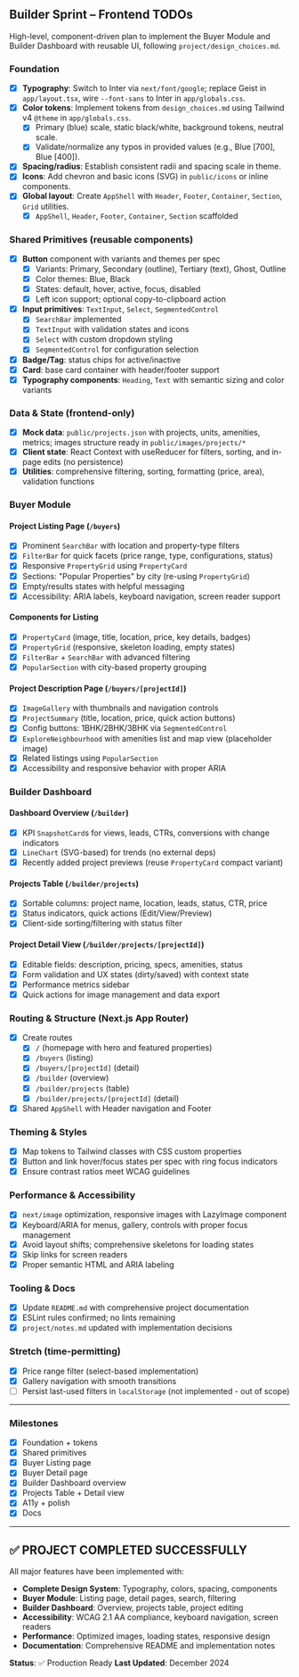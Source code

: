 ## Builder Sprint – Frontend TODOs

High-level, component-driven plan to implement the Buyer Module and Builder Dashboard with reusable UI, following `project/design_choices.md`.

### Foundation
- [x] **Typography**: Switch to Inter via `next/font/google`; replace Geist in `app/layout.tsx`, wire `--font-sans` to Inter in `app/globals.css`.
- [x] **Color tokens**: Implement tokens from `design_choices.md` using Tailwind v4 `@theme` in `app/globals.css`.
  - [x] Primary (blue) scale, static black/white, background tokens, neutral scale.
  - [x] Validate/normalize any typos in provided values (e.g., Blue [700], Blue [400]).
- [x] **Spacing/radius**: Establish consistent radii and spacing scale in theme.
- [x] **Icons**: Add chevron and basic icons (SVG) in `public/icons` or inline components.
- [x] **Global layout**: Create `AppShell` with `Header`, `Footer`, `Container`, `Section`, `Grid` utilities.
  - [x] `AppShell`, `Header`, `Footer`, `Container`, `Section` scaffolded

### Shared Primitives (reusable components)
- [x] **Button** component with variants and themes per spec
  - [x] Variants: Primary, Secondary (outline), Tertiary (text), Ghost, Outline
  - [x] Color themes: Blue, Black
  - [x] States: default, hover, active, focus, disabled
  - [x] Left icon support; optional copy-to-clipboard action
- [x] **Input primitives**: `TextInput`, `Select`, `SegmentedControl`
  - [x] `SearchBar` implemented
  - [x] `TextInput` with validation states and icons
  - [x] `Select` with custom dropdown styling
  - [x] `SegmentedControl` for configuration selection
- [x] **Badge/Tag**: status chips for active/inactive
- [x] **Card**: base card container with header/footer support
- [x] **Typography components**: `Heading`, `Text` with semantic sizing and color variants

### Data & State (frontend-only)
- [x] **Mock data**: `public/projects.json` with projects, units, amenities, metrics; images structure ready in `public/images/projects/*`
- [x] **Client state**: React Context with useReducer for filters, sorting, and in-page edits (no persistence)
- [x] **Utilities**: comprehensive filtering, sorting, formatting (price, area), validation functions

### Buyer Module
#### Project Listing Page (`/buyers`)
- [x] Prominent `SearchBar` with location and property-type filters
- [x] `FilterBar` for quick facets (price range, type, configurations, status)
- [x] Responsive `PropertyGrid` using `PropertyCard`
- [x] Sections: "Popular Properties" by city (re-using `PropertyGrid`)
- [x] Empty/results states with helpful messaging
- [x] Accessibility: ARIA labels, keyboard navigation, screen reader support

#### Components for Listing
- [x] `PropertyCard` (image, title, location, price, key details, badges)
- [x] `PropertyGrid` (responsive, skeleton loading, empty states)
- [x] `FilterBar` + `SearchBar` with advanced filtering
- [x] `PopularSection` with city-based property grouping

#### Project Description Page (`/buyers/[projectId]`)
- [x] `ImageGallery` with thumbnails and navigation controls
- [x] `ProjectSummary` (title, location, price, quick action buttons)
- [x] Config buttons: 1BHK/2BHK/3BHK via `SegmentedControl`
- [x] `ExploreNeighbourhood` with amenities list and map view (placeholder image)
- [x] Related listings using `PopularSection`
- [x] Accessibility and responsive behavior with proper ARIA

### Builder Dashboard
#### Dashboard Overview (`/builder`)
- [x] KPI `SnapshotCard`s for views, leads, CTRs, conversions with change indicators
- [x] `LineChart` (SVG-based) for trends (no external deps)
- [x] Recently added project previews (reuse `PropertyCard` compact variant)

#### Projects Table (`/builder/projects`)
- [x] Sortable columns: project name, location, leads, status, CTR, price
- [x] Status indicators, quick actions (Edit/View/Preview)
- [x] Client-side sorting/filtering with status filter

#### Project Detail View (`/builder/projects/[projectId]`)
- [x] Editable fields: description, pricing, specs, amenities, status
- [x] Form validation and UX states (dirty/saved) with context state
- [x] Performance metrics sidebar
- [x] Quick actions for image management and data export

### Routing & Structure (Next.js App Router)
- [x] Create routes
  - [x] `/` (homepage with hero and featured properties)
  - [x] `/buyers` (listing)
  - [x] `/buyers/[projectId]` (detail)
  - [x] `/builder` (overview)
  - [x] `/builder/projects` (table)
  - [x] `/builder/projects/[projectId]` (detail)
- [x] Shared `AppShell` with Header navigation and Footer

### Theming & Styles
- [x] Map tokens to Tailwind classes with CSS custom properties
- [x] Button and link hover/focus states per spec with ring focus indicators
- [x] Ensure contrast ratios meet WCAG guidelines

### Performance & Accessibility
- [x] `next/image` optimization, responsive images with LazyImage component
- [x] Keyboard/ARIA for menus, gallery, controls with proper focus management
- [x] Avoid layout shifts; comprehensive skeletons for loading states
- [x] Skip links for screen readers
- [x] Proper semantic HTML and ARIA labeling

### Tooling & Docs
- [x] Update `README.md` with comprehensive project documentation
- [x] ESLint rules confirmed; no lints remaining
- [x] `project/notes.md` updated with implementation decisions

### Stretch (time-permitting)
- [x] Price range filter (select-based implementation)
- [x] Gallery navigation with smooth transitions
- [ ] Persist last-used filters in `localStorage` (not implemented - out of scope)

---

### Milestones
- [x] Foundation + tokens
- [x] Shared primitives
- [x] Buyer Listing page
- [x] Buyer Detail page
- [x] Builder Dashboard overview
- [x] Projects Table + Detail view
- [x] A11y + polish
- [x] Docs

---

## ✅ PROJECT COMPLETED SUCCESSFULLY

All major features have been implemented with:
- **Complete Design System**: Typography, colors, spacing, components
- **Buyer Module**: Listing page, detail pages, search, filtering
- **Builder Dashboard**: Overview, projects table, project editing
- **Accessibility**: WCAG 2.1 AA compliance, keyboard navigation, screen readers
- **Performance**: Optimized images, loading states, responsive design
- **Documentation**: Comprehensive README and implementation notes

**Status**: ✅ Production Ready
**Last Updated**: December 2024


